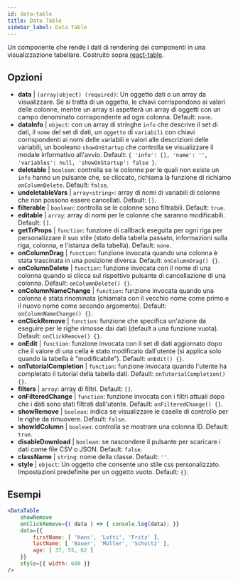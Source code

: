 ```yaml
---
id: data-table 
title: Data Table
sidebar_label: Data Table
---
```


Un componente che rende i dati di rendering dei componenti in una visualizzazione tabellare. Costruito sopra [react-table](https://react-table.js.org/).

## Opzioni

* __data__ | `(array|object) (required)`: Un oggetto dati o un array da visualizzare. Se si tratta di un oggetto, le chiavi corrispondono ai valori delle colonne, mentre un array si aspetterà un array di oggetti con un campo denominato corrispondente ad ogni colonna. Default: `none`.
* __dataInfo__ | `object`: con un array di stringhe `info` che descrive il set di dati, il `nome` del set di dati, un `oggetto` di `variabili` con chiavi corrispondenti ai nomi delle variabili e valori alle descrizioni delle variabili, un booleano `showOnStartup` che controlla se visualizzare il modale informativo all'avvio. Default: `{
  'info': [],
  'name': '',
  'variables': null,
  'showOnStartup': false
}`.
* __deletable__ | `boolean`: controlla se le colonne per le quali non esiste un `info` hanno un pulsante che, se cliccato, richiama la funzione di richiamo `onColumnDelete`. Default: `false`.
* __undeletableVars__ | `array<string>`: array di nomi di variabili di colonne che non possono essere cancellati. Default: `[]`.
* __filterable__ | `boolean`: controlla se le colonne sono filtrabili. Default: `true`.
* __editable__ | `array`: array di nomi per le colonne che saranno modificabili. Default: `[]`.
* __getTrProps__ | `function`: funzione di callback eseguita per ogni riga per personalizzare il suo stile (stato della tabella passato, informazioni sulla riga,
colonna, e l'istanza della tabella). Default: `none`.
* __onColumnDrag__ | `function`: funzione invocata quando una colonna è stata trascinata in una posizione diversa. Default: `onColumnDrag() {}`.
* __onColumnDelete__ | `function`: funzione invocata con il nome di una colonna quando si clicca sul rispettivo pulsante di cancellazione di una colonna. Default: `onColumnDelete() {}`.
* __onColumnNameChange__ | `function`: funzione invocata quando una colonna è stata rinominata (chiamata con il vecchio nome come primo e il nuovo nome come secondo argomento). Default: `onColumnNameChange() {}`.
* __onClickRemove__ | `function`: funzione che specifica un'azione da eseguire per le righe rimosse dai dati (default a una funzione vuota). Default: `onClickRemove() {}`.
* __onEdit__ | `function`: funzione invocata con il set di dati aggiornato dopo che il valore di una cella è stato modificato dall'utente (si applica solo quando la tabella è "modificabile"). Default: `onEdit() {}`.
* __onTutorialCompletion__ | `function`: funzione invocata quando l'utente ha completato il tutorial della tabella dati. Default: `onTutorialCompletion() {}`.
* __filters__ | `array`: array di filtri. Default: `[]`.
* __onFilteredChange__ | `function`: funzione invocata con i filtri attuali dopo che i dati sono stati filtrati dall'utente. Default: `onFilteredChange() {}`.
* __showRemove__ | `boolean`: indica se visualizzare le caselle di controllo per le righe da rimuovere. Default: `false`.
* __showIdColumn__ | `boolean`: controlla se mostrare una colonna ID. Default: `true`.
* __disableDownload__ | `boolean`: se nascondere il pulsante per scaricare i dati come file CSV o JSON. Default: `false`.
* __className__ | `string`: nome della classe. Default: `''`.
* __style__ | `object`: Un oggetto che consente uno stile css personalizzato. Impostazioni predefinite per un oggetto vuoto. Default: `{}`.


## Esempi

```jsx live
<DataTable
    showRemove
    onClickRemove={( data ) => { console.log(data); }}
    data={{ 
        firstName: [ 'Hans', 'Lotti', 'Fritz' ], 
        lastName: [ 'Bauer', 'Müller', 'Schultz' ],
        age: [ 37, 55, 62 ]
    }}
    style={{ width: 600 }}
/>
```

